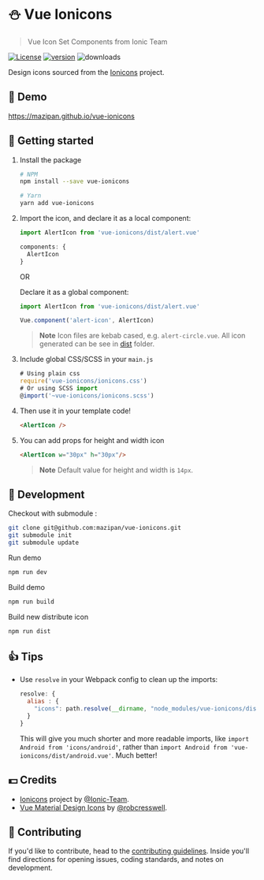 # :snowman: Vue Ionicons

> Vue Icon Set Components from Ionic Team

[![License](https://img.shields.io/github/license/mazipan/vue-ionicons.svg?maxAge=3600)](https://github.com/mazipan/vue-ionicons) [![version](https://img.shields.io/npm/v/vue-ionicons.svg?maxAge=60)](https://www.npmjs.com/package/vue-ionicons) ![downloads](https://img.shields.io/npm/dt/vue-ionicons.svg?maxAge=3600)

Design icons sourced from the
[Ionicons](https://github.com/ionic-team/ionicons) project.

## 🎉 Demo

https://mazipan.github.io/vue-ionicons

## 🚀 Getting started

1. Install the package

    ```bash
    # NPM
    npm install --save vue-ionicons

    # Yarn
    yarn add vue-ionicons
    ```

1. Import the icon, and declare it as a local component:

    ```javascript
    import AlertIcon from 'vue-ionicons/dist/alert.vue'

    components: {
      AlertIcon
    }
    ```

    OR

    Declare it as a global component:

    ```javascript
    import AlertIcon from 'vue-ionicons/dist/alert.vue'

    Vue.component('alert-icon', AlertIcon)
    ```

    > **Note** Icon files are kebab cased, e.g. `alert-circle.vue`. All icon generated can be see in [dist](https://github.com/mazipan/vue-ionicons/tree/master/dist) folder.

1. Include global CSS/SCSS in your `main.js`

    ```js
    # Using plain css
    require('vue-ionicons/ionicons.css')
    # Or using SCSS import
    @import('~vue-ionicons/ionicons.scss')
    ```

1. Then use it in your template code!

    ```html
    <AlertIcon />
    ```

1. You can add props for height and width icon

    ```html
    <AlertIcon w="30px" h="30px"/>
    ```

    > **Note** Default value for height and width is `14px`.

## 🏃 Development

Checkout with submodule :

```bash
git clone git@github.com:mazipan/vue-ionicons.git
git submodule init
git submodule update
```

Run demo

```bash
npm run dev
```

Build demo

```bash
npm run build
```

Build new distribute icon

```bash
npm run dist
```

## 👍 Tips

- Use `resolve` in your Webpack config to clean up the imports:

  ```javascript
  resolve: {
    alias : {
      "icons": path.resolve(__dirname, "node_modules/vue-ionicons/dist")
    }
  }
  ```

  This will give you much shorter and more readable imports, like
  `import Android from 'icons/android'`, rather than
  `import Android from 'vue-ionicons/dist/android.vue'`. Much better!

## 💵 Credits

- [Ionicons](https://github.com/ionic-team/ionicons) project by [@Ionic-Team](https://github.com/ionic-team).
- [Vue Material Design Icons](https://gitlab.com/robcresswell/vue-material-design-icons) by [@robcresswell](https://gitlab.com/robcresswell/).

## 🎁 Contributing

If you'd like to contribute, head to the [contributing guidelines](/CONTRIBUTING.md). Inside you'll find directions for opening issues, coding standards, and notes on development.
